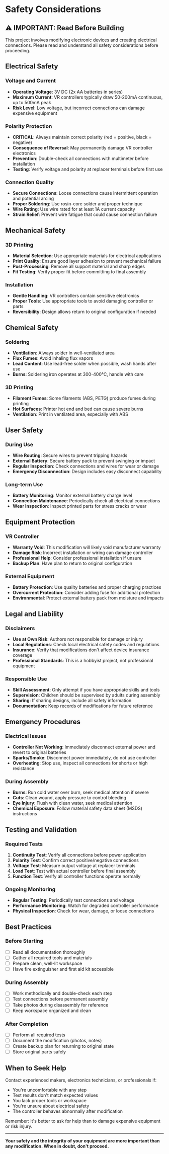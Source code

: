 # Safety Considerations

## ⚠️ IMPORTANT: Read Before Building

This project involves modifying electronic devices and creating electrical connections. Please read and understand all safety considerations before proceeding.

## Electrical Safety

### Voltage and Current
- **Operating Voltage**: 3V DC (2x AA batteries in series)
- **Maximum Current**: VR controllers typically draw 50-200mA continuous, up to 500mA peak
- **Risk Level**: Low voltage, but incorrect connections can damage expensive equipment

### Polarity Protection
- **CRITICAL**: Always maintain correct polarity (red = positive, black = negative)
- **Consequence of Reversal**: May permanently damage VR controller electronics
- **Prevention**: Double-check all connections with multimeter before installation
- **Testing**: Verify voltage and polarity at replacer terminals before first use

### Connection Quality
- **Secure Connections**: Loose connections cause intermittent operation and potential arcing
- **Proper Soldering**: Use rosin-core solder and proper technique
- **Wire Rating**: Use wire rated for at least 1A current capacity
- **Strain Relief**: Prevent wire fatigue that could cause connection failure

## Mechanical Safety

### 3D Printing
- **Material Selection**: Use appropriate materials for electrical applications
- **Print Quality**: Ensure good layer adhesion to prevent mechanical failure
- **Post-Processing**: Remove all support material and sharp edges
- **Fit Testing**: Verify proper fit before committing to final assembly

### Installation
- **Gentle Handling**: VR controllers contain sensitive electronics
- **Proper Tools**: Use appropriate tools to avoid damaging controller or parts
- **Reversibility**: Design allows return to original configuration if needed

## Chemical Safety

### Soldering
- **Ventilation**: Always solder in well-ventilated area
- **Flux Fumes**: Avoid inhaling flux vapors
- **Lead Content**: Use lead-free solder when possible, wash hands after use
- **Burns**: Soldering iron operates at 300-400°C, handle with care

### 3D Printing
- **Filament Fumes**: Some filaments (ABS, PETG) produce fumes during printing
- **Hot Surfaces**: Printer hot end and bed can cause severe burns
- **Ventilation**: Print in ventilated area, especially with ABS

## User Safety

### During Use
- **Wire Routing**: Secure wires to prevent tripping hazards
- **External Battery**: Secure battery pack to prevent swinging or impact
- **Regular Inspection**: Check connections and wires for wear or damage
- **Emergency Disconnection**: Design includes easy disconnect capability

### Long-term Use
- **Battery Monitoring**: Monitor external battery charge level
- **Connection Maintenance**: Periodically check all electrical connections
- **Wear Inspection**: Inspect printed parts for stress cracks or wear

## Equipment Protection

### VR Controller
- **Warranty Void**: This modification will likely void manufacturer warranty
- **Damage Risk**: Incorrect installation or wiring can damage controller
- **Professional Help**: Consider professional installation if unsure
- **Backup Plan**: Have plan to return to original configuration

### External Equipment
- **Battery Protection**: Use quality batteries and proper charging practices
- **Overcurrent Protection**: Consider adding fuse for additional protection
- **Environmental**: Protect external battery pack from moisture and impacts

## Legal and Liability

### Disclaimers
- **Use at Own Risk**: Authors not responsible for damage or injury
- **Local Regulations**: Check local electrical safety codes and regulations
- **Insurance**: Verify that modifications don't affect device insurance coverage
- **Professional Standards**: This is a hobbyist project, not professional equipment

### Responsible Use
- **Skill Assessment**: Only attempt if you have appropriate skills and tools
- **Supervision**: Children should be supervised by adults during assembly
- **Sharing**: If sharing designs, include all safety information
- **Documentation**: Keep records of modifications for future reference

## Emergency Procedures

### Electrical Issues
- **Controller Not Working**: Immediately disconnect external power and revert to original batteries
- **Sparks/Smoke**: Disconnect power immediately, do not use controller
- **Overheating**: Stop use, inspect all connections for shorts or high resistance

### During Assembly
- **Burns**: Run cold water over burn, seek medical attention if severe
- **Cuts**: Clean wound, apply pressure to control bleeding
- **Eye Injury**: Flush with clean water, seek medical attention
- **Chemical Exposure**: Follow material safety data sheet (MSDS) instructions

## Testing and Validation

### Required Tests
1. **Continuity Test**: Verify all connections before power application
2. **Polarity Test**: Confirm correct positive/negative connections
3. **Voltage Test**: Measure output voltage at replacer terminals
4. **Load Test**: Test with actual controller before final assembly
5. **Function Test**: Verify all controller functions operate normally

### Ongoing Monitoring
- **Regular Testing**: Periodically test connections and voltage
- **Performance Monitoring**: Watch for degraded controller performance
- **Physical Inspection**: Check for wear, damage, or loose connections

## Best Practices

### Before Starting
- [ ] Read all documentation thoroughly
- [ ] Gather all required tools and materials
- [ ] Prepare clean, well-lit workspace
- [ ] Have fire extinguisher and first aid kit accessible

### During Assembly
- [ ] Work methodically and double-check each step
- [ ] Test connections before permanent assembly
- [ ] Take photos during disassembly for reference
- [ ] Keep workspace organized and clean

### After Completion
- [ ] Perform all required tests
- [ ] Document the modification (photos, notes)
- [ ] Create backup plan for returning to original state
- [ ] Store original parts safely

## When to Seek Help

Contact experienced makers, electronics technicians, or professionals if:
- You're uncomfortable with any step
- Test results don't match expected values
- You lack proper tools or workspace
- You're unsure about electrical safety
- The controller behaves abnormally after modification

Remember: It's better to ask for help than to damage expensive equipment or risk injury.

---

**Your safety and the integrity of your equipment are more important than any modification. When in doubt, don't proceed.**